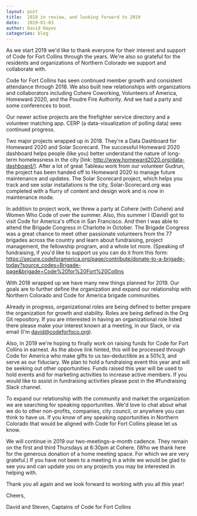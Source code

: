 ```yaml
---
layout: post
title:  2018 in review, and looking forward to 2019
date:   2019-01-03
author: David Hayes
categories: blog
---
```

As we start 2019 we'd like to thank everyone for their interest and support of Code for Fort Collins through the years. We're also so grateful for the residents and organizations of Northern Colorado we support and collaborate with.

Code for Fort Collins has seen continued member growth and consistent attendance through 2018. We also built new relationships with organizations and collaborators including Cohere Coworking, Volunteers of America, Homeward 2020, and the Poudre Fire Authority. And we had a party and some conferences to boot.

Our newer active projects are the firefighter service directory and a volunteer matching app. CERP (a data-visualization of polling data) sees continued progress.

Two major projects wrapped up in 2018. They're a Data Dashboard for Homeward 2020 and Solar Scorecard. The successful Homeward 2020 dashboard helps people (like you) better understand the nature of long-term homelessness in the city [link: http://www.homeward2020.org/data-dashboard/­]. After a lot of great Tableau work from our volunteer Gudrun, the project has been handed off to Homeward 2020 to manage future maintenance and updates. The Solar Scorecard project, which helps you track and see solar installations is the city, Solar-Scorecard.org was completed with a flurry of content and design work and is now in maintenance mode.

In addition to project work, we threw a party at Cohere (with Cohere) and Women Who Code of over the summer. Also, this summer I (David) got to visit Code for America's office in San Francisco. And then I was able to attend the Brigade Congress in Charlotte in October. The Brigade Congress was a great chance to meet other passionate volunteers from the 77 brigades across the country and learn about fundraising, project management, the fellowship program, and a whole lot more. (Speaking of fundraising, if you'd like to support us you can do it from this form: https://secure.codeforamerica.org/page/contribute/donate-to-a-brigade-today?source_codes=Brigade-page&brigade=Code%20for%20Fort%20Collins­

With 2018 wrapped up we have many new things planned for 2019. Our goals are to further define the organization and expand our relationship with Northern Colorado and Code for America brigade communities.

Already in progress, organizational roles are being defined to better prepare the organization for growth and stability. Roles are being defined in the Org Git repository. If you are interested in having an organizational role listed there please make your interest known at a meeting, in our Slack, or via email (I'm david@codeforfoco.org).

Also, in 2019 we're hoping to finally work on raising funds for Code for Fort Collins in earnest. As the above link hinted, this will be processed through Code for America who make gifts to us tax-deductible as a 501c3, and serve as our fiduciary. We plan to hold a fundraising event this year and will be seeking out other opportunities. Funds raised this year will be used to hold events and for marketing activities to increase active members. If you would like to assist in fundraising activities please post in the #fundraising Slack channel.

To expand our relationship with the community and market the organization we are searching for speaking opportunities. We'd love to chat about what we do to other non-profits, companies, city council, or anywhere you can think to have us. If you know of any speaking opportunities in Northern Colorado that would be aligned with Code for Fort Collins please let us know.

We will continue in 2019 our two-meetings-a-month cadence. They remain on the first and third Thursdays at 6:30pm at Cohere. (Who we thank here for the generous donation of a home meeting space. For which we are very grateful.) If you have not been to a meeting in a while we would be glad to see you and can update you on any projects you may be interested in helping with.

Thank you all again and we look forward to working with you all this year!

Cheers,

David and Steven, Captains of Code for Fort Collins
